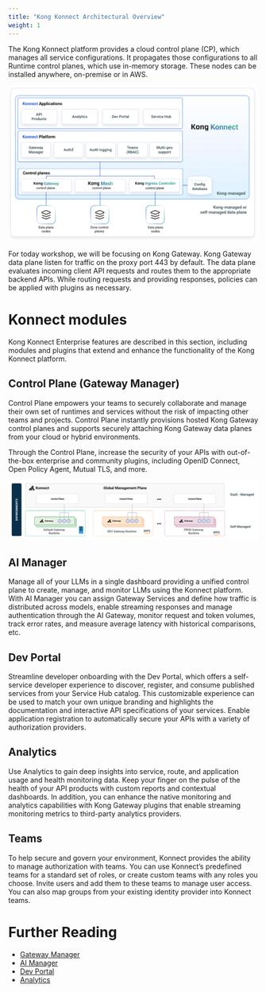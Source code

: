 ```yaml
---
title: "Kong Konnect Architectural Overview"
weight: 1
---
```


The Kong Konnect platform provides a cloud control plane (CP), which manages all service configurations. It propagates those configurations to all Runtime control planes, which use in-memory storage. These nodes can be installed anywhere, on-premise or in AWS.

![Konnect Architecture](/static/images/konnect-introduction.png)

For today workshop, we will be focusing on Kong Gateway.
Kong Gateway data plane listen for traffic on the proxy port 443 by default. The data plane evaluates incoming client API requests and routes them to the appropriate backend APIs. While routing requests and providing responses, policies can be applied with plugins as necessary.

# Konnect modules

Kong Konnect Enterprise features are described in this section, including modules and plugins that extend and enhance the functionality of the Kong Konnect platform.

## Control Plane (Gateway Manager)
Control Plane empowers your teams to securely collaborate and manage their own set of runtimes and services without the risk of impacting other teams and projects. Control Plane instantly provisions hosted Kong Gateway control planes and supports securely attaching Kong Gateway data planes from your cloud or hybrid environments.

Through the Control Plane, increase the security of your APIs with out-of-the-box enterprise and community plugins, including OpenID Connect, Open Policy Agent, Mutual TLS, and more.

![gateway_manager](/static/images/gateway_cp.png)

## AI Manager
Manage all of your LLMs in a single dashboard providing a unified control plane to create, manage, and monitor LLMs using the Konnect platform. With AI Manager you can assign Gateway Services and define how traffic is distributed across models, enable streaming responses and manage authentication through the AI Gateway, monitor request and token volumes, track error rates, and measure average latency with historical comparisons, etc.

## Dev Portal
Streamline developer onboarding with the Dev Portal, which offers a self-service developer experience to discover, register, and consume published services from your Service Hub catalog. This customizable experience can be used to match your own unique branding and highlights the documentation and interactive API specifications of your services. Enable application registration to automatically secure your APIs with a variety of authorization providers.

## Analytics
Use Analytics to gain deep insights into service, route, and application usage and health monitoring data. Keep your finger on the pulse of the health of your API products with custom reports and contextual dashboards. In addition, you can enhance the native monitoring and analytics capabilities with Kong Gateway plugins that enable streaming monitoring metrics to third-party analytics providers.

## Teams
To help secure and govern your environment, Konnect provides the ability to manage authorization with teams. You can use Konnect’s predefined teams for a standard set of roles, or create custom teams with any roles you choose. Invite users and add them to these teams to manage user access. You can also map groups from your existing identity provider into Konnect teams.

# Further Reading

* [Gateway Manager](https://developer.konghq.com/gateway-manager/)
* [AI Manager](https://developer.konghq.com/ai-manager/)
* [Dev Portal](https://developer.konghq.com/dev-portal/)
* [Analytics](https://developer.konghq.com/analytics/)

